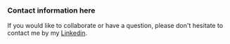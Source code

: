 ### Contact information here

If you would like to collaborate or have a question, please don't hesitate to contact me by my [Linkedin](https://www.linkedin.com/in/jagdeep852/).